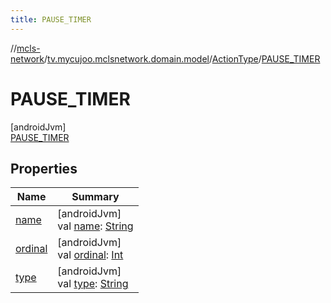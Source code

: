 ```yaml
---
title: PAUSE_TIMER
---
```

//[mcls-network](../../../../index.html)/[tv.mycujoo.mclsnetwork.domain.model](../../index.html)/[ActionType](../index.html)/[PAUSE_TIMER](index.html)



# PAUSE_TIMER



[androidJvm]\
[PAUSE_TIMER](index.html)



## Properties


| Name | Summary |
|---|---|
| [name](../../../tv.mycujoo.mclsnetwork.network.socket/-b-f-f-r-t-listener/-b-f-f-rt-message/-d-e-b-u-g/index.html#-372974862%2FProperties%2F-506170386) | [androidJvm]<br>val [name](../../../tv.mycujoo.mclsnetwork.network.socket/-b-f-f-r-t-listener/-b-f-f-rt-message/-d-e-b-u-g/index.html#-372974862%2FProperties%2F-506170386): [String](https://kotlinlang.org/api/latest/jvm/stdlib/kotlin/-string/index.html) |
| [ordinal](../../../tv.mycujoo.mclsnetwork.network.socket/-b-f-f-r-t-listener/-b-f-f-rt-message/-d-e-b-u-g/index.html#-739389684%2FProperties%2F-506170386) | [androidJvm]<br>val [ordinal](../../../tv.mycujoo.mclsnetwork.network.socket/-b-f-f-r-t-listener/-b-f-f-rt-message/-d-e-b-u-g/index.html#-739389684%2FProperties%2F-506170386): [Int](https://kotlinlang.org/api/latest/jvm/stdlib/kotlin/-int/index.html) |
| [type](../type.html) | [androidJvm]<br>val [type](../type.html): [String](https://kotlinlang.org/api/latest/jvm/stdlib/kotlin/-string/index.html) |

